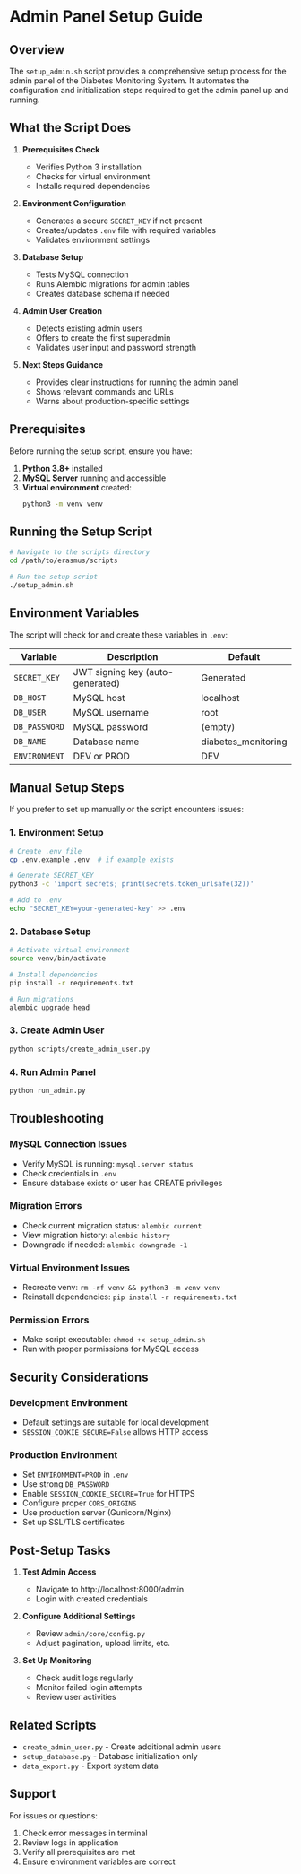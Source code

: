 # Admin Panel Setup Guide

## Overview

The `setup_admin.sh` script provides a comprehensive setup process for the admin panel of the Diabetes Monitoring System. It automates the configuration and initialization steps required to get the admin panel up and running.

## What the Script Does

1. **Prerequisites Check**
   - Verifies Python 3 installation
   - Checks for virtual environment
   - Installs required dependencies

2. **Environment Configuration**
   - Generates a secure `SECRET_KEY` if not present
   - Creates/updates `.env` file with required variables
   - Validates environment settings

3. **Database Setup**
   - Tests MySQL connection
   - Runs Alembic migrations for admin tables
   - Creates database schema if needed

4. **Admin User Creation**
   - Detects existing admin users
   - Offers to create the first superadmin
   - Validates user input and password strength

5. **Next Steps Guidance**
   - Provides clear instructions for running the admin panel
   - Shows relevant commands and URLs
   - Warns about production-specific settings

## Prerequisites

Before running the setup script, ensure you have:

1. **Python 3.8+** installed
2. **MySQL Server** running and accessible
3. **Virtual environment** created:
   ```bash
   python3 -m venv venv
   ```

## Running the Setup Script

```bash
# Navigate to the scripts directory
cd /path/to/erasmus/scripts

# Run the setup script
./setup_admin.sh
```

## Environment Variables

The script will check for and create these variables in `.env`:

| Variable | Description | Default |
|----------|-------------|---------|
| `SECRET_KEY` | JWT signing key (auto-generated) | Generated |
| `DB_HOST` | MySQL host | localhost |
| `DB_USER` | MySQL username | root |
| `DB_PASSWORD` | MySQL password | (empty) |
| `DB_NAME` | Database name | diabetes_monitoring |
| `ENVIRONMENT` | DEV or PROD | DEV |

## Manual Setup Steps

If you prefer to set up manually or the script encounters issues:

### 1. Environment Setup
```bash
# Create .env file
cp .env.example .env  # if example exists

# Generate SECRET_KEY
python3 -c 'import secrets; print(secrets.token_urlsafe(32))'

# Add to .env
echo "SECRET_KEY=your-generated-key" >> .env
```

### 2. Database Setup
```bash
# Activate virtual environment
source venv/bin/activate

# Install dependencies
pip install -r requirements.txt

# Run migrations
alembic upgrade head
```

### 3. Create Admin User
```bash
python scripts/create_admin_user.py
```

### 4. Run Admin Panel
```bash
python run_admin.py
```

## Troubleshooting

### MySQL Connection Issues
- Verify MySQL is running: `mysql.server status`
- Check credentials in `.env`
- Ensure database exists or user has CREATE privileges

### Migration Errors
- Check current migration status: `alembic current`
- View migration history: `alembic history`
- Downgrade if needed: `alembic downgrade -1`

### Virtual Environment Issues
- Recreate venv: `rm -rf venv && python3 -m venv venv`
- Reinstall dependencies: `pip install -r requirements.txt`

### Permission Errors
- Make script executable: `chmod +x setup_admin.sh`
- Run with proper permissions for MySQL access

## Security Considerations

### Development Environment
- Default settings are suitable for local development
- `SESSION_COOKIE_SECURE=False` allows HTTP access

### Production Environment
- Set `ENVIRONMENT=PROD` in `.env`
- Use strong `DB_PASSWORD`
- Enable `SESSION_COOKIE_SECURE=True` for HTTPS
- Configure proper `CORS_ORIGINS`
- Use production server (Gunicorn/Nginx)
- Set up SSL/TLS certificates

## Post-Setup Tasks

1. **Test Admin Access**
   - Navigate to http://localhost:8000/admin
   - Login with created credentials

2. **Configure Additional Settings**
   - Review `admin/core/config.py`
   - Adjust pagination, upload limits, etc.

3. **Set Up Monitoring**
   - Check audit logs regularly
   - Monitor failed login attempts
   - Review user activities

## Related Scripts

- `create_admin_user.py` - Create additional admin users
- `setup_database.py` - Database initialization only
- `data_export.py` - Export system data

## Support

For issues or questions:
1. Check error messages in terminal
2. Review logs in application
3. Verify all prerequisites are met
4. Ensure environment variables are correct